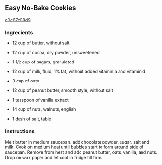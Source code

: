 ## Easy No-Bake Cookies

[c0c67c08d9](http://www.food.com/recipe/easy-no-bake-cookies-108922)

### Ingredients

 - 12 cup of butter, without salt

 - 12 cup of cocoa, dry powder, unsweetened

 - 1 1/2 cup of sugars, granulated

 - 12 cup of milk, fluid, 1% fat, without added vitamin a and vitamin d

 - 3 cup of oats

 - 12 cup of peanut butter, smooth style, without salt

 - 1 teaspoon of vanilla extract

 - 14 cup of nuts, walnuts, english

 - 1 dash of salt, table

### Instructions

Melt butter in medium saucepan, add chocolate powder, sugar, salt and milk. Cook on medium heat until bubbles start to form around side of saucepan. Remove from heat and add peanut butter, oats, vanilla, and nuts. Drop on wax paper and let cool in fridge till firm.